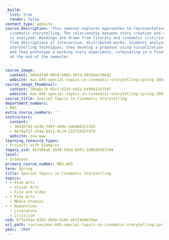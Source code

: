 ```yaml
---
_build:
  list: true
  render: false
content_type: website
course_description: 'This seminar explores approaches to representation for distributed
  cinematic storytelling. The relationship between story creation and story appreciation
  is analyzed. Readings are drawn from literary and cinematic criticism, as well as
  from descriptions of interactive, distributed works. Students analyze a range of
  storytelling techniques; they develop a proposal using visualization techniques;
  and they prototype a working story experience, culminating in a final project displayed
  at the end of the semester.

  '
course_image:
  content: 96044f40-9959-b603-307d-50fdebc596d1
  website: mas-845-special-topics-in-cinematic-storytelling-spring-2004
course_image_thumbnail:
  content: 704abc7b-05cf-6233-ed1a-b499411b754f
  website: mas-845-special-topics-in-cinematic-storytelling-spring-2004
course_title: Special Topics in Cinematic Storytelling
department_numbers:
- MAS
extra_course_numbers: ''
instructors:
  content:
  - 3691b741-e24d-f40f-e60e-3abdb03c5fb5
  - 8e79af17-cb4a-8412-9c14-222714327370
  website: ocw-www
learning_resource_types:
- Projects with Examples
legacy_uid: 4b1505a6-1038-5dbd-6451-2d9b30307c94
level:
- Graduate
primary_course_number: MAS.845
term: Spring
title: Special Topics in Cinematic Storytelling
topics:
- - Fine Arts
  - Visual Arts
  - Film and Video
- - Fine Arts
  - Media Studies
- - Humanities
  - Literature
  - Criticism
uid: 6ffaf41e-8382-4b50-8185-e637404b79ae
url_path: courses/mas-845-special-topics-in-cinematic-storytelling-spring-2004
year: '2004'
---
```

